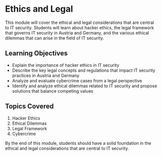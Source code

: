 # Ethics and Legal

This module will cover the ethical and legal considerations that are central to IT security. Students will learn about hacker ethics, the legal framework that governs IT security in Austria and Germany, and the various ethical dilemmas that can arise in the field of IT security.

## Learning Objectives

- Explain the importance of hacker ethics in IT security
- Describe the key legal concepts and regulations that impact IT security practices in Austria and Germany
- Analyze and evaluate cybercrime cases from a legal perspective
- Identify and analyze ethical dilemmas related to IT security and propose solutions that balance competing values

## Topics Covered

1. Hacker Ethics
1. Ethical Dilemmas
1. Legal Framework
1. Cybercrime

By the end of this module, students should have a solid foundation in the ethical and legal considerations that are central to IT security.
